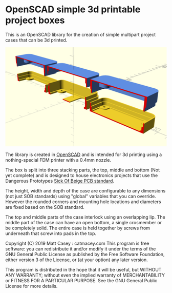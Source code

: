 # OpenSCAD simple 3d printable project boxes

This is an OpenSCAD library for the creation of simple multipart project cases that can be 3d printed.  

![Sample of three cases showing different options](images/Sample_boxes.png?w=900)

The library is created in [OpenSCAD](http://www.openscad.org/) and is intended for 3d printing using a nothing-special FDM printer with a 0.4mm nozzle.

The box is split into three stacking parts, the top, middle and bottom (Not yet complete) and is designed to house electronics projects that use the Dangerous Prototypes [Sick Of Beige PCB standard](http://dangerousprototypes.com/docs/Sick_of_Beige_standard_PCB_sizes_v1.0).

The height, width and depth of the case are configurable to any dimensions (not just SOB standards) using "global" variables that you can override.  However the rounded corners and mounting hole locations and diameters are fixed based on the SOB standard.

The top and middle parts of the case interlock using an overlapping lip. The middle part of the case can have an open bottom, a single crosmember or be completely solid.  The entire case is held together by screws from underneath that screw into pads in the top.

Copyright (C) 2019 Matt Casey : catmacey.com
This program is free software: you can redistribute it and/or modify it under the terms of the GNU General Public License as published by the Free Software Foundation, either version 3 of the License, or (at your option) any later version.
	
This program is distributed in the hope that it will be useful, but WITHOUT ANY WARRANTY; without even the implied warranty of MERCHANTABILITY or FITNESS FOR A PARTICULAR PURPOSE.  See the GNU General Public License for more details.
